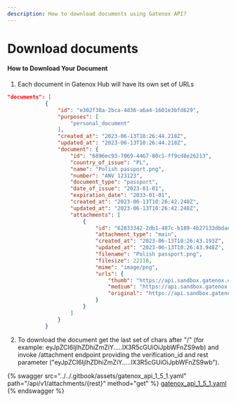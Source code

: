 ```yaml
---
description: How to download documents using Gatenox API?
---
```


# Download documents

#### How to Download Your Document

1. Each document in Gatenox Hub will have its own set of URLs

```json
"documents": [
            {
                "id": "e302f38a-2bca-4d36-a6a4-1601e3bfd629",
                "purposes": [
                    "personal_document"
                ],
                "created_at": "2023-06-13T10:26:44.218Z",
                "updated_at": "2023-06-13T10:26:44.218Z",
                "document": {
                    "id": "6896ec93-7069-4467-80c1-ff9cd8e26213",
                    "country_of_issue": "PL",
                    "name": "Polish passport.png",
                    "number": "ANV 123123",
                    "document_type": "passport",
                    "date_of_issue": "2023-01-01",
                    "expiration_date": "2033-01-01",
                    "created_at": "2023-06-13T10:26:42.248Z",
                    "updated_at": "2023-06-13T10:26:42.248Z",
                    "attachments": [
                        {
                            "id": "62833342-2db1-487c-b189-4b27133dbdae",
                            "attachment_type": "main",
                            "created_at": "2023-06-13T10:26:43.193Z",
                            "updated_at": "2023-06-13T10:26:43.948Z",
                            "filename": "Polish passport.png",
                            "filesize": 22118,
                            "mime": "image/png",
                            "urls": {
                                "thumb": "https://api.sandbox.gatenox.com/verifications/47978c9b-d63f-445e-96e6-80e808e3bab1/documents/download/eyJpZCI6IjlhZDhiZmZiY.....lX3R5cGUiOiJpbWFnZS9wb",
                                "medium": "https://api.sandbox.gatenox.com/verifications/47978c9b-d63f-445e-96e6-80e808e3bab1/documents/download/eyJpZCI6ImUzZWU2NjI4NmZhM..DYxMy0yLXI4b3h3Zi5wbmc",
                                "original": "https://api.sandbox.gatenox.com/verifications/47978c9b-d63f-445e-96e6-80e808e3bab1/documents/download/eyJpZCI6IjVhMmFmNDVl...R5cGUiOiJpbWFnZS9wbmcifX0"
                            }
                        }
                    ]
                }
            }
```

2. To download the document get the last set of chars after "/" (for example: eyJpZCI6IjlhZDhiZmZiY.....lX3R5cGUiOiJpbWFnZS9wb) and invoke /attachment endpoint providing the verification\_id and rest parameter ("eyJpZCI6IjlhZDhiZmZiY.....lX3R5cGUiOiJpbWFnZS9wb").&#x20;

{% swagger src="../../.gitbook/assets/gatenox_api_1_5_1.yaml" path="/api/v1/attachments/{rest}" method="get" %}
[gatenox_api_1_5_1.yaml](../../.gitbook/assets/gatenox_api_1_5_1.yaml)
{% endswagger %}

